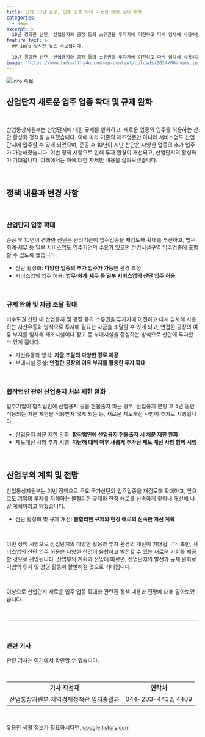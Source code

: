 ```yaml
---
title: 산단 10년 준공, 입주 업종 확대 가능한 매매·임대 투자
categories:
  - News
excerpt: >
  10년 경과한 산단, 산업용지와 공장 등의 소유권을 투자자에 이전하고 다시 임차해 사용하는 자산유동화 방식 도입. 서비스업의 산업단지 입주 규제 완화로 법무·회계·세무 등의 서비스업도 입주가능. 더불어 입증기업이 합작법인에 산업용지를 현물출자 할 시 5년 동안 처분 제한 적용에서 제외. 종국적으로 국가산단의 입주업종을 확대하고, 불합리한 규제와 애로사항을 개선하여 기업의 투자를 촉진할 계획.
feature_text: >
  ## info 실시간 뉴스 속보입니다.

  10년 경과한 산단, 산업용지와 공장 등의 소유권을 투자자에 이전하고 다시 임차해 사용하는 자산유동화 방식 도입. 서비스업의 산업단지 입주 규제 완화로 법무·회계·세무 등의 서비스업도 입주가능. 더불어 입증기업이 합작법인에 산업용지를 현물출자 할 시 5년 동안 처분 제한 적용에서 제외. 종국적으로 국가산단의 입주업종을 확대하고, 불합리한 규제와 애로사항을 개선하여 기업의 투자를 촉진할 계획.
image: 'https://www.behealthy4u.com/wp-content/uploads/2024/06/news.jpg'
---
```


<p><img src="https://www.behealthy4u.com/wp-content/uploads/2024/06/news.jpg" alt="info 속보" /></p>

<h2>산업단지 새로운 입주 업종 확대 및 규제 완화</h2>

<p data-ke-size="size16">&nbsp;</p>

<p>산업통상자원부는 산업단지에 대한 규제를 완화하고, 새로운 업종의 입주를 허용하는 산단 활성화 정책을 발표했습니다. 이에 따라 기존의 제조업뿐만 아니라 서비스업도 산업단지에 입주할 수 있게 되었으며, 준공 후 10년이 지난 산단은 다양한 업종의 추가 입주가 가능해졌습니다. 이번 정책 시행으로 인해 투자 환경이 개선되고, 산업단지의 활성화가 기대됩니다. 아래에서는 이에 대한 자세한 내용을 살펴보겠습니다.</p>

<p data-ke-size="size16">&nbsp;</p>

<h2 data-ke-size="size26">정책 내용과 변경 사항</h2>

<p data-ke-size="size16">&nbsp;</p>

<h3>산업단지 업종 확대</h3>

<p>준공 후 10년이 경과한 산단은 관리기관이 입주업종을 재검토해 확대를 추진하고, 법무·회계·세무 등 일부 서비스업도 입주기업의 수요가 있으면 산업시설구역 입주업종에 포함할 수 있도록 했습니다.</p>

<ul>
<li>산단 활성화: <b>다양한 업종의 추가 입주가 가능</b>한 환경 조성</li>
<li>서비스업의 입주 허용: <b>법무·회계·세무 등 일부 서비스업의 산단 입주 허용</b></li>
</ul>

<p data-ke-size="size16">&nbsp;</p>

<h3>규제 완화 및 자금 조달 확대</h3>

<p>비수도권 산단 내 산업용지 및 공장 등의 소유권을 투자자에 이전하고 다시 임차해 사용하는 자산유동화 방식으로 투자에 필요한 자금을 조달할 수 있게 되고, 연접한 공장의 여유 부지를 임차해 제조시설이나 창고 등 부대시설을 증설하는 방식으로 산단에 투자할 수 있게 됩니다.</p>

<ul>
<li>자산유동화 방식: <b>자금 조달의 다양한 경로 제공</b></li>
<li>부대시설 증설: <b>연접한 공장의 여유 부지를 활용한 투자 확대</b></li>
</ul>

<p data-ke-size="size16">&nbsp;</p>

<h3>합작법인 관련 산업용지 처분 제한 완화</h3>

<p>입주기업이 합작법인에 산업용지 등을 현물출자 하는 경우, 산업용지 분양 후 5년 동안 적용되는 처분 제한을 적용받지 않게 되는 등, 새로운 제도개선 사항이 추가로 시행됩니다.</p>

<ul>
<li>산업용지 처분 제한 완화: <b>합작법인에 산업용지 현물출자 시 처분 제한 완화</b></li>
<li>제도개선 사항 추가 시행: <b>지난해 대책 이후 새롭게 추가된 제도 개선 사항 함께 시행</b></li>
</ul>

<p data-ke-size="size16">&nbsp;</p>

<h2 data-ke-size="size26">산업부의 계획 및 전망</h2>

<p>산업통상자원부는 이번 정책으로 주요 국가산단의 입주업종을 재검토해 확대하고, 앞으로도 기업의 투자를 저해하는 불합리한 규제와 현장 애로를 신속하게 찾아내 개선해 나갈 계획이라고 밝혔습니다.</p>

<ul>
<li>산단 활성화 및 규제 개선: <b>불합리한 규제와 현장 애로의 신속한 개선 계획</b></li>
</ul>

<p data-ke-size="size16">&nbsp;</p>

<p>이번 정책 시행으로 산업단지의 다양한 활용과 투자 환경의 개선이 기대됩니다. 또한, 서비스업의 산단 입주 허용은 다양한 산업이 융합하고 발전할 수 있는 새로운 기회를 제공할 것으로 전망됩니다. 산업부의 계획과 전망에 따르면, 산업단지의 발전과 규제 완화로 기업의 투자 및 경영 활동이 활발해질 것으로 기대됩니다.</p>

<p data-ke-size="size16">&nbsp;</p>

<p>이상으로 산업단지 새로운 입주 업종 확대와 관련된 정책 내용과 전망에 대해 알아보았습니다.</p>

<p data-ke-size="size16">&nbsp;</p>

<hr>

<p data-ke-size="size16">&nbsp;</p>

<h3>관련 기사</h3>

<p>관련 기사는 <a href="https://https://www.korea.kr/news/policyNewsView.do?newsId=156333395" target="_blank">여기</a>에서 확인할 수 있습니다.</p>

<p data-ke-size="size16">&nbsp;</p>

<table>
<tbody>
<tr>
<td style="text-align: center; height: 17px;"><b>기사 작성자</b></td>
<td style="text-align: center; height: 17px;"><b>연락처</b></td>
</tr>
<tr>
<td style="text-align: center; height: 17px;">산업통상자원부 지역경제정책관 입지총괄과</td>
<td style="text-align: center; height: 17px;">044-203-4432, 4409</td>
</tr>
</tbody>
</table>

<p data-ke-size="size16">&nbsp;</p>
유용한 생활 정보가 필요하시다면, <a href="https://qoogle.tistory.com" rel="dofollow">qoogle.tistory.com</a>


